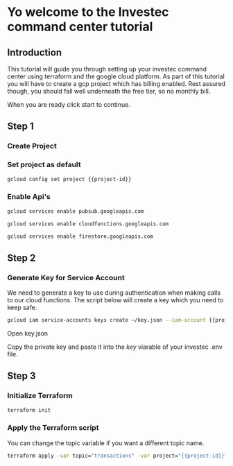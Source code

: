 # Yo welcome to the Investec command center tutorial

<walkthrough-author name="Christo Bezuidenhout" repositoryUrl="https://gitlab.com/bezchristo/investec-command-center" tutorialName="investec_command_center"></walkthrough-author>
<walkthrough-tutorial-duration duration=5></walkthrough-tutorial-duration>

## Introduction

This tutorial will guide you through setting up your investec command center using terraform and the google cloud platform.
As part of this tutorial you will have to create a gcp project which has billing enabled. Rest assured though, you should fall well underneath the free tier, so no monthly bill.

When you are ready click start to continue.

## Step 1

### Create Project

<walkthrough-project-billing-setup></walkthrough-project-billing-setup>

### Set project as default

``` bash
gcloud config set project {{project-id}}
```

### Enable Api's

``` bash
gcloud services enable pubsub.googleapis.com
```

``` bash
gcloud services enable cloudfunctions.googleapis.com
```

``` bash
gcloud services enable firestore.googleapis.com
```

## Step 2

### Generate Key for Service Account

We need to generate a key to use during authentication when making calls to our cloud functions. The script below will create a key which you need to keep safe.

``` bash
gcloud iam service-accounts keys create ~/key.json --iam-account {{project-id}}@appspot.gserviceaccount.com
```
<walkthrough-editor-open-file filePath="key.json">
    Open key.json
</walkthrough-editor-open-file>

Copy the private key and paste it into the *key* viarable of your investec .env file.

## Step 3

### Initialize Terraform

``` bash
terraform init
```

### Apply the Terraform script

You can change the topic variable if you want a different topic name.

``` bash
terraform apply -var topic="transactions" -var project="{{project-id}}"
```